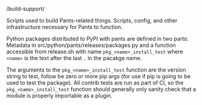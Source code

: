 /build-support/

Scripts used to build Pants-related things. Scripts, config, and other infrastructure necessary
for Pants to function.

Python packages distributed to PyPI with pants are defined in two parts:
Metadata in src/python/pants/releases/packages.py and a function accessible from release.sh
with name `pkg_<name>_install_test` where `<name>` is the text after the last `.` in the pacakge name.

The arguments to the `pkg_<name>_install_test` function are the version string to test,
follow be zero or more pip args (for use if pip is going to be used to test the package).
All contrib tests are run as part of CI, so the `pkg_<name>_install_test` function should
generally only sanity check that a module is properly importable as a plugin.
